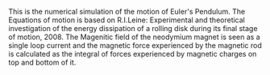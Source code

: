 This is the numerical simulation of the motion of Euler's Pendulum. The Equations of motion is based on  R.I.Leine: Experimental and theoretical investigation of the energy 
dissipation of a rolling disk during its final stage of motion, 2008. The Magenitic field of the neodymium magnet is seen as a single loop current and the magnetic force experienced
by the magnetic rod is calculated as the integral of forces experienced by magnetic charges on top and bottom of it.
